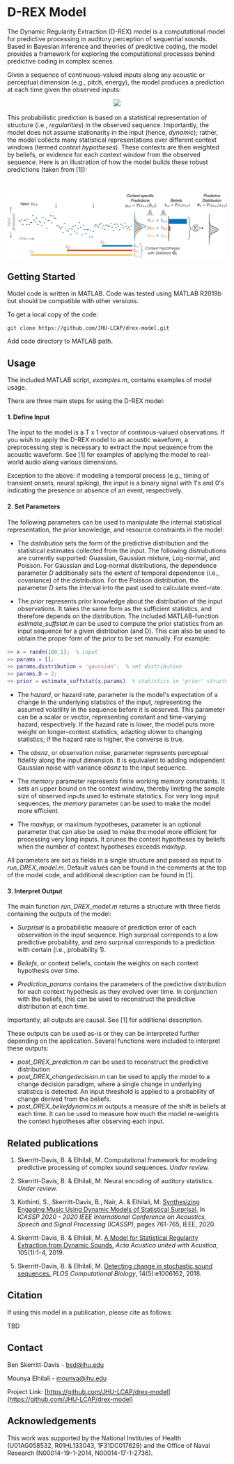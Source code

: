 # D-REX Model

The Dynamic Regularity Extraction (D-REX) model is a computational model for predictive processing in auditory perception of sequential sounds. Based in Bayesian inference and theories of predictive coding, the model provides a framework for exploring the computational processes behind predictive coding in complex scenes.

Given a sequence of continuous-valued inputs along any acoustic or perceptual dimension (e.g., pitch, energy), the model produces a prediction at each time given the observed inputs:
<br/>
<p align="center">
  <img src="http://www.sciweavers.org/upload/Tex2Img_1594734125/render.png">
</p>

This probabilistic prediction is based on a statistical representation of structure (i.e., _regularities_) in the observed sequence. Importantly, the model does not assume stationarity in the input (hence, _dynamic_); rather, the model collects many statistical representations over different context windows (termed _context hypotheses_). These contexts are then weighted by beliefs, or evidence for each context window from the observed sequence. Here is an illustration of how the model builds these robust predictions (taken from [1]):
<br/><br/><br/>

![Model](image.png)

<!-- GETTING STARTED -->
## Getting Started

Model code is written in MATLAB. Code was tested using MATLAB R2019b but should be compatible with other versions. 

To get a local copy of the code:
```
git clone https://github.com/JHU-LCAP/drex-model.git
```

Add code directory to MATLAB path.


<!-- USAGE EXAMPLES -->
## Usage

The included MATLAB script, _examples.m_, contains examples of model usage. 

There are three main steps for using the D-REX model:

#### 1. Define Input 

The input to the model is a T x 1 vector of continous-valued observations. If you wish to apply the D-REX model to an acoustic waveform, a preprocessing step is necessary to extract the input sequence from the acoustic waveform. See [1] for examples of applying the model to real-world audio along various dimensions.

Exception to the above: if modeling a temporal process (e.g., timing of transient onsets, neural spiking), the input is a binary signal with 1's and 0's indicating the presence or absence of an event, respectively.

#### 2. Set Parameters

The following parameters can be used to manipulate the internal statistical representation, the prior knowledge, and resource constraints in the model: 

* The _distribution_ sets the form of the predictive distribution and the statistical estimates collected from the input. The following distrubutions are currently supported: Guassian, Gaussian mixture, Log-normal, and Poisson. For Gaussian and Log-normal distributions, the dependence parameter _D_ additionally sets the extent of temporal dependence (i.e., covariance) of the distribution. For the Poisson distribution, the parameter _D_ sets the interval into the past used to calculate event-rate.

* The _prior_ represents prior knowledge about the distribution of the input observations. It takes the same form as the sufficient statistics, and therefore depends on the distribution. The included MATLAB-function _estimate_suffstat.m_ can be used to compute the prior statistics from an input sequence for a given distribution (and D). This can also be used to obtain the proper form of the prior to be set manually. For example:
```matlab
>> x = randn(100,1);  % input
>> params = []; 
>> params.distribution = 'gaussian';  % set distribution
>> params.D = 2; 
>> prior = estimate_suffstat(x,params)  % statistics in 'prior' structure can be set manually 
```

* The _hazard_, or hazard rate, parameter is the model's expectation of a change in the underlying statistics of the input, representing the assumed volatility in the sequence before it is observed. This parameter can be a scalar or vector, representing constant and time-varying hazard, respectively. If the hazard rate is lower, the model puts more weight on longer-context statistics, adapting slower to changing statistics; if the hazard rate is higher, the converse is true.

* The _obsnz_, or observation noise, parameter represents perceptual fidelity along the input dimension. It is equivalent to adding independent Gaussian noise with variance _obsnz_ to the input sequence.

* The _memory_ parameter represents finite working memory constraints. It sets an upper bound on the context window, thereby limiting the sample size of observed inputs used to estimate statistics. For very long input sequences, the _memory_ parameter can be used to make the model more efficient.

* The _maxhyp_, or maximum hypotheses, parameter is an optional parameter that can also be used to make the model more efficient for processing very long inputs. It prunes the context hypotheses by beliefs when the number of context hypotheses exceeds _maxhyp_. 

All parameters are set as fields in a single structure and passed as input to _run_DREX_model.m_. Default values can be found in the comments at the top of the model code, and additional description can be found in [1].

#### 3. Interpret Output

The main function _run_DREX_model.m_ returns a structure with three fields containing the outputs of the model:

* _Surprisal_ is a probabilistic measure of prediction error of each observation in the input sequence. High surprisal correponds to a low predictive probability, and zero surprisal corresponds to a prediction with certain (i.e., probability 1).

* _Beliefs_, or context beliefs, contain the weights on each context hypothesis over time.

* _Prediction_params_ contains the parameters of the predictive distribution for each context hypothesis as they evolved over time. In conjunction with the beliefs, this can be used to reconstruct the predictive distribution at each time.

Importantly, all outputs are causal. See [1] for additional description.

These outputs can be used as-is or they can be interpreted further depending on the application. Several functions were included to interpret these outputs:
* _post_DREX_prediction.m_ can be used to reconstruct the predictive distribution
* _post_DREX_changedecision.m_ can be used to apply the model to a change decision paradigm, where a single change in underlying statistics is detected. An input threshold is applied to a probability of change derived from the beliefs. 
* _post_DREX_beliefdynamics.m_ outputs a measure of the shift in beliefs at each time. It can be used to measure how much the model re-weights the context hypotheses after observing each input.

<!-- PUBLICATIONS -->
## Related publications

1. Skerritt-Davis, B. & Elhilali, M. Computational framework for modeling predictive processing of complex sound sequences. _Under review._

1. Skerritt-Davis, B. & Elhilali, M. Neural encoding of auditory statistics. _Under review._

1. Kothinti, S., Skerritt-Davis, B., Nair, A. & Elhilali, M. [Synthesizing Engaging Music Using Dynamic Models of Statistical Surprisal.](https://ieeexplore.ieee.org/document/9054500) In _ICASSP 2020 - 2020 IEEE International Conference on Acoustics, Speech and Signal Processing (ICASSP)_, pages 761-765, IEEE, 2020.

1. Skerritt-Davis, B. & Elhilali, M. [A Model for Statistical Regularity Extraction from Dynamic Sounds.](http://dx.doi.org/10.3813/AAA.919279) _Acta Acustica united with Acustica_, 105(1):1-4, 2019.

1. Skerritt-Davis, B. & Elhilali, M. [Detecting change in stochastic sound sequences.](http://dx.doi.org/10.1371/journal.pcbi.1006162) _PLOS Computational Biology_, 14(5):e1006162, 2018.

<!-- LICENSE -->
## Citation

If using this model in a publication, please cite as follows:

TBD


<!-- CONTACT -->
## Contact

Ben Skerritt-Davis - bsd@jhu.edu

Mounya Elhilali - mounya@jhu.edu

Project Link: [https://github.com/JHU-LCAP/drex-model](https://github.com/JHU-LCAP/drex-model)



<!-- ACKNOWLEDGEMENTS -->
## Acknowledgements
This work was supported by the National Institutes of Health (U01AG058532, R01HL133043, 1F31DC017629) and the Office of Naval Research (N00014-19-1-2014, N00014-17-1-2736).
